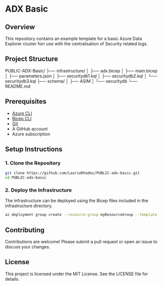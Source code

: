 # ADX Basic

## Overview

This repository contains an example template for a basic Azure Data Explorer cluster forr use with the centralisation of Security related logs.

## Project Structure

PUBLIC-ADX-Basic/
├── infrastructure/
│ ├── adx.bicep
│ ├── main.bicep
│ ├── parameters.json
│ ├── securitydb1.kql
│ ├── securitydb2.kql
│ └── securitydb3.kql
├── schema/
│ ├── ASIM
│ └── securitydb
└── README.md

## Prerequisites

- [Azure CLI](https://docs.microsoft.com/en-us/cli/azure/install-azure-cli)
- [Bicep CLI](https://docs.microsoft.com/en-us/azure/azure-resource-manager/bicep/install)
- [Git](https://git-scm.com/)
- A GitHub account
- Azure subscription

## Setup Instructions

### 1. Clone the Repository

```sh
git clone https://github.com/LaurieRhodes/PUBLIC-adx-basic.git
cd PUBLIC-adx-basic
```

### 2. Deploy the Infrastructure

The infrastructure can be deployed using the Bicep files included in the infrastructure directory.

```sh
az deployment group create --resource-group myResourceGroup --template-file infrastructure/main.bicep --parameters infrastructure/parameters.json
```



## Contributing

Contributions are welcome! Please submit a pull request or open an issue to discuss your changes.

## License

This project is licensed under the MIT License. See the LICENSE file for details.
